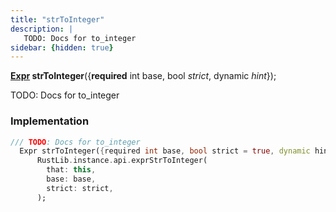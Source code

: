 ```yaml
---
title: "strToInteger"
description: |
   TODO: Docs for to_integer
sidebar: {hidden: true}
---
```

<span class="dart-code"><strong>[Expr] strToInteger</strong>({<span class="nobr"><strong>required</strong> int base</span>, <span class="nobr">bool <i>strict</i></span>, <span class="nobr">dynamic <i>hint</i></span>});</span>

 TODO: Docs for to_integer
### Implementation
```dart
/// TODO: Docs for to_integer
  Expr strToInteger({required int base, bool strict = true, dynamic hint}) =>
      RustLib.instance.api.exprStrToInteger(
        that: this,
        base: base,
        strict: strict,
      );
```

[Expr]: /reference/classes/expr